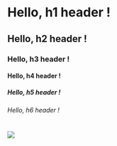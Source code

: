 # Hello, h1  header !
## Hello, h2  header !
### Hello, h3  header !
#### Hello, h4  header !
##### Hello, h5  header !
###### Hello, h6  header !
# ![](https://octodex.github.com/images/yaktocat.png)

